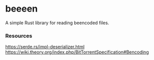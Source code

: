 # beeeen

A simple Rust library for reading beencoded files.

### Resources

https://serde.rs/impl-deserializer.html
https://wiki.theory.org/index.php/BitTorrentSpecification#Bencoding
